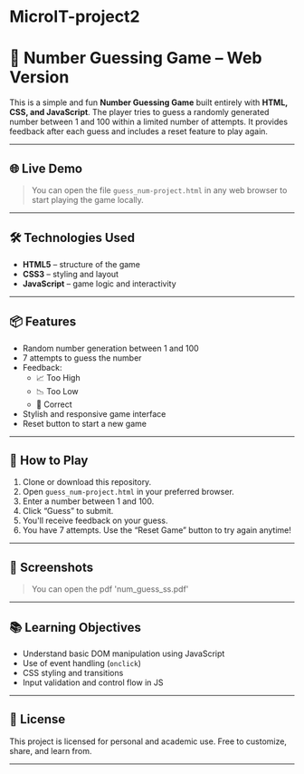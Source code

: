 # MicroIT-project2
# 🎯 Number Guessing Game – Web Version

This is a simple and fun **Number Guessing Game** built entirely with **HTML, CSS, and JavaScript**. The player tries to guess a randomly generated number between 1 and 100 within a limited number of attempts. It provides feedback after each guess and includes a reset feature to play again.

---

## 🌐 Live Demo

> You can open the file `guess_num-project.html` in any web browser to start playing the game locally.

---

## 🛠️ Technologies Used

- **HTML5** – structure of the game
- **CSS3** – styling and layout
- **JavaScript** – game logic and interactivity

---

## 📦 Features

- Random number generation between 1 and 100
- 7 attempts to guess the number
- Feedback: 
  - 📈 Too High
  - 📉 Too Low
  - 🎉 Correct
- Stylish and responsive game interface
- Reset button to start a new game

---

## 🚀 How to Play

1. Clone or download this repository.
2. Open `guess_num-project.html` in your preferred browser.
3. Enter a number between 1 and 100.
4. Click “Guess” to submit.
5. You'll receive feedback on your guess.
6. You have 7 attempts. Use the “Reset Game” button to try again anytime!

---

## 📸 Screenshots

> You can open the pdf 'num_guess_ss.pdf' 

---

## 📚 Learning Objectives

- Understand basic DOM manipulation using JavaScript
- Use of event handling (`onclick`)
- CSS styling and transitions
- Input validation and control flow in JS

---

## 📃 License

This project is licensed for personal and academic use. Free to customize, share, and learn from.

---



